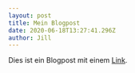 ```yaml
---
layout: post
title: Mein Blogpost
date: 2020-06-18T13:27:41.296Z
author: Jill
---
```

Dies ist ein Blogpost mit einem [Link](https://www.google.de).